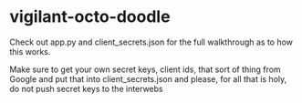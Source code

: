 # vigilant-octo-doodle
Check out app.py and client_secrets.json for the full walkthrough as to how this works.

Make sure to get your own secret keys, client ids, that sort of thing from Google and put that into client_secrets.json and please, for all that is holy, do not push secret keys to the interwebs
